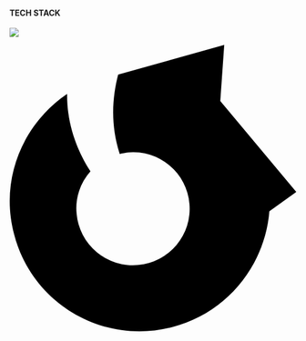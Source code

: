 


#### TECH STACK
<img src="https://img.shields.io/badge/기술이름-#제외색상번호?style=for-the-badge&logo=아이콘이름&logoColor=white">

<svg role="img" viewBox="0 0 24 24" xmlns="http://www.w3.org/2000/svg"><title>Headphone Zone</title><path d="M17.63 4.702 17.96 0 9.086 2.484c-.463 1.754-.694 4.139.133 6.655.232-.067.463-.1.695-.133a4.724 4.724 0 0 1 5.133 4.305 4.724 4.724 0 0 1-4.305 5.133 4.724 4.724 0 0 1-5.132-4.305 4.618 4.618 0 0 1 1.159-3.543c-.86-1.325-1.987-3.609-1.954-6.49C1.107 6.623-.847 11.258.378 15.86c1.49 5.828 7.45 9.305 13.245 7.782 4.603-1.192 7.748-5.198 8.113-9.702l2.251-1.622-6.358-7.616Z"/></svg>
